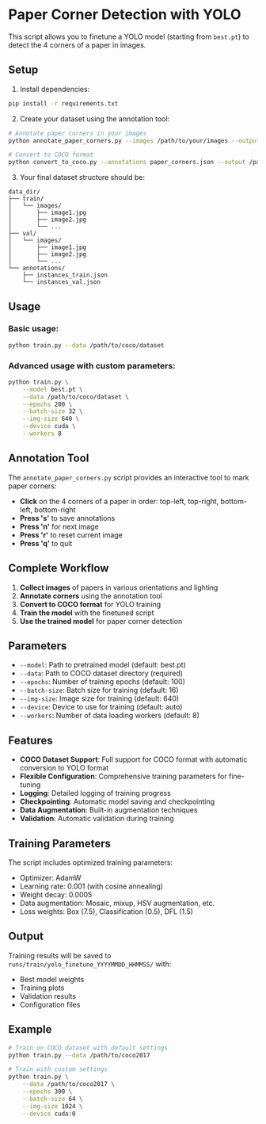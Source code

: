 # Paper Corner Detection with YOLO

This script allows you to finetune a YOLO model (starting from `best.pt`) to detect the 4 corners of a paper in images.

## Setup

1. Install dependencies:
```bash
pip install -r requirements.txt
```

2. Create your dataset using the annotation tool:
```bash
# Annotate paper corners in your images
python annotate_paper_corners.py --images /path/to/your/images --output paper_corners.json

# Convert to COCO format
python convert_to_coco.py --annotations paper_corners.json --output /path/to/coco/dataset
```

3. Your final dataset structure should be:
```
data_dir/
├── train/
│   └── images/
│       ├── image1.jpg
│       ├── image2.jpg
│       └── ...
├── val/
│   └── images/
│       ├── image1.jpg
│       ├── image2.jpg
│       └── ...
└── annotations/
    ├── instances_train.json
    └── instances_val.json
```

## Usage

### Basic usage:
```bash
python train.py --data /path/to/coco/dataset
```

### Advanced usage with custom parameters:
```bash
python train.py \
    --model best.pt \
    --data /path/to/coco/dataset \
    --epochs 200 \
    --batch-size 32 \
    --img-size 640 \
    --device cuda \
    --workers 8
```

## Annotation Tool

The `annotate_paper_corners.py` script provides an interactive tool to mark paper corners:

- **Click** on the 4 corners of a paper in order: top-left, top-right, bottom-left, bottom-right
- **Press 's'** to save annotations
- **Press 'n'** for next image  
- **Press 'r'** to reset current image
- **Press 'q'** to quit

## Complete Workflow

1. **Collect images** of papers in various orientations and lighting
2. **Annotate corners** using the annotation tool
3. **Convert to COCO format** for YOLO training
4. **Train the model** with the finetuned script
5. **Use the trained model** for paper corner detection

## Parameters

- `--model`: Path to pretrained model (default: best.pt)
- `--data`: Path to COCO dataset directory (required)
- `--epochs`: Number of training epochs (default: 100)
- `--batch-size`: Batch size for training (default: 16)
- `--img-size`: Image size for training (default: 640)
- `--device`: Device to use for training (default: auto)
- `--workers`: Number of data loading workers (default: 8)

## Features

- **COCO Dataset Support**: Full support for COCO format with automatic conversion to YOLO format
- **Flexible Configuration**: Comprehensive training parameters for fine-tuning
- **Logging**: Detailed logging of training progress
- **Checkpointing**: Automatic model saving and checkpointing
- **Data Augmentation**: Built-in augmentation techniques
- **Validation**: Automatic validation during training

## Training Parameters

The script includes optimized training parameters:
- Optimizer: AdamW
- Learning rate: 0.001 (with cosine annealing)
- Weight decay: 0.0005
- Data augmentation: Mosaic, mixup, HSV augmentation, etc.
- Loss weights: Box (7.5), Classification (0.5), DFL (1.5)

## Output

Training results will be saved to `runs/train/yolo_finetune_YYYYMMDD_HHMMSS/` with:
- Best model weights
- Training plots
- Validation results
- Configuration files

## Example

```bash
# Train on COCO dataset with default settings
python train.py --data /path/to/coco2017

# Train with custom settings
python train.py \
    --data /path/to/coco2017 \
    --epochs 300 \
    --batch-size 64 \
    --img-size 1024 \
    --device cuda:0
```
